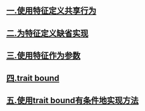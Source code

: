 ## [一.使用特征定义共享行为](./src/impl.rs)

## [二.为特征定义缺省实现](./src/default_impl.rs)

## [三.使用特征作为参数](./src/trait_for_param.rs)

## [四.trait bound](./src/trait_bound.rs)

## [五.使用trait bound有条件地实现方法](./src/main.rs)


